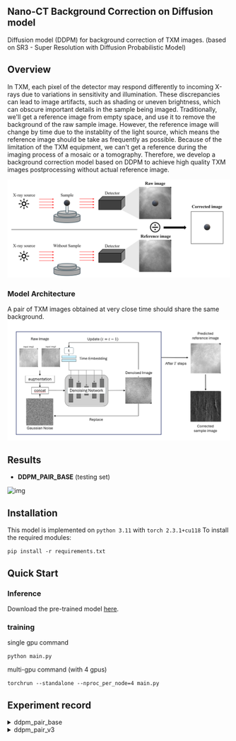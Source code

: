 ## Nano-CT Background Correction on Diffusion model

Diffusion model (DDPM) for background correction of TXM images. (based on SR3 - Super Resolution with Diffusion Probabilistic Model)

## Overview  

In TXM, each pixel of the detector may respond differently to incoming X-rays due to variations in sensitivity and illumination. These discrepancies can lead to image artifacts, such as shading or uneven brightness, which can obscure important details in the sample being imaged. Traditionally, we'll get a reference image from empty space, and use it to remove the background of the raw sample image. However, the reference image will change by time due to the instablity of the light source, which means the reference image should be take as frequently as possible. Because of the limitation of the TXM equipment, we can't get a reference during the imaging process of a mosaic or a tomography. Therefore, we develop a background correction model based on DDPM to achieve high quality TXM images postprocessing without actual reference image.  

![img](figs/background_correction.png)

### Model Architecture 

A pair of TXM images obtained at very close time should share the same background. 
![img](figs/architecture.png)

## Results

* **DDPM_PAIR_BASE** (testing set)  
  
![img](figs/ddpm_pair_base.png)

## Installation  

This model is implemented on `python 3.11` with `torch 2.3.1+cu118` 
To install the required modules:  
```
pip install -r requirements.txt
```

## Quick Start  

### Inference

Download the pre-trained model [here]().

### training

single gpu command
```
python main.py
```

multi-gpu command (with 4 gpus) 
```
torchrun --standalone --nproc_per_node=4 main.py
```

## Experiment record  

<details>
<summary>ddpm_pair_base</summary>
模型結構使用較高的channels數及較低的深度，DDPM的參數則用原論文的設定。
</details>

<details>
<summary>ddpm_pair_v3</summary>
增加了模型深度並砍了channel數，同時在數據的augmentation流程多了亮度及對比的變化性，所有的數據統一除以15000當做normalize。但是數據的處理有瑕疵，一方面是圖像之間的數值差距偏大，以及部份訓練數據在resize的過程遭到汙染，因此這個版本的預測效果不穩定。
</details>
